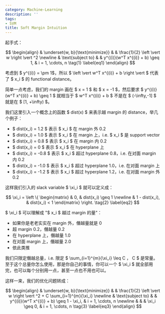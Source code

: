 ```yaml
---
category: Machine-Learning
description: ''
tags:
- SVM
title: Soft Margin Intuition
---
```


起手式：

$$
\begin{align}
	& \underset{w, b}{\text{minimize}}
	& & \frac{1}{2} \left  \vert  w \right  \vert ^2 \newline
	& \text{subject to}
	& & y^{(i)}(w^T x^{(i)} + b) \geq 1, & i = 1, \cdots, n
	\tag{1}
	\label{eq1}
\end{align}
$$

考虑到 $ y^{(i)} = \pm 1$，所以 $ \left  \vert  w^T x^{(i)} + b \right  \vert  $ 代表了 $ x_i $ 的 functional distance。

简单一点考虑，我们的 margin 画在 $ x = 1 $ 和 $ x = -1 $，然后要求 $ y^{(i)}(w^T x^{(i)} + b) \geq 1 $ 就相当于 $ w^T x^{(i)} + b $ 不是在 $ (-\infty,-1] $ 就是在 $ [1, +\infty) $。

我们这里引入一个概念上的函数 $ dist(x) $ 来表示越 margin 的 distance，举几个例子：

* $ dist(x_i) = 1.2 $ 表示 $ x_i $ 在 margin 外 0.2
* $ dist(x_i) = 1.0 $ 表示 $ x_i $ 在 margin 上，i.e. $ x_i $ 是 support vector
* $ dist(x_i) = 0.8 $ 表示 $ x_i $ 在 margin 内 0.2
* $ dist(x_i) = 0 $ 表示 $ x_i $ 在 hyperplane 上
* $ dist(x_i) = -0.8 $ 表示 $ x_i $ 超过 hyperplane 0.8，i.e. 在对面 margin 内 0.2
* $ dist(x_i) = -1.0 $ 表示 $ x_i $ 超过 hyperplane 1.0，i.e. 在对面 margin 上
* $ dist(x_i) = -1.2 $ 表示 $ x_i $ 超过 hyperplane 1.2，i.e. 在对面 margin 外 0.2

这样我们引入的 slack variable $ \xi_i $ 就可以定义成：

$$
	\xi_i = \left \{ 
	\begin{matrix}
		& 0, & dist(x_i) \geq 1 \newline
		& 1 - dist(x_i), & dist(x_i) < 1
	\end{matrix} 
	\right.
	\tag{2}
	\label{eq2}
$$

$ \xi_i $ 可以理解成 "$ x_i $ 越过 margin 的量"：

* 如果你是老老实实在 margin 外，僭越量就是 0
* 超 margin 0.2，僭越量 0.2
* 在 hyperplane 上，僭越量 1.0
* 在对面 margin 上，僭越量 2.0
* 依此类推

我们只限定僭越总量，i.e. 限定 $ \sum_{i=1}^{m}{\xi_i} \leq C $，$ C $ 是常量。至于这个总量你怎么使用，那是你自己的事情，你可以一个 $ \xi_i $ 就全部用完，也可以每个分别用一点，甚至一点也不用也可以。

这样一来，我们的优化问题转成：

$$
\begin{align}
	& \underset{w, b}{\text{minimize}}
	& & \frac{1}{2} \left  \vert  w \right  \vert ^2 + C \sum_{i=1}^{m}{\xi_i} \newline
	& \text{subject to}
	& & y^{(i)}(w^T x^{(i)} + b) \geq 1 - \xi_i, & i = 1, \cdots, n \newline
	& & & \xi_i \geq 0, & i = 1, \cdots, n
	\tag{3}
	\label{eq3}
\end{align}
$$